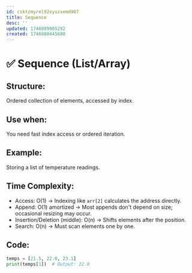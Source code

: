 ```yaml
---
id: csktzmyrel92xyszxemd907
title: Sequence
desc: ''
updated: 1746089905292
created: 1746088445680
---
```


# ✅ Sequence (List/Array)

## Structure:
Ordered collection of elements, accessed by index.

## Use when:
You need fast index access or ordered iteration.

## Example:
Storing a list of temperature readings.

## Time Complexity:
- Access: O(1) → Indexing like `arr[2]` calculates the address directly.
- Append: O(1) amortized → Most appends don't depend on size; occasional resizing may occur.
- Insertion/Deletion (middle): O(n) → Shifts elements after the position.
- Search: O(n) → Must scan elements one by one.

## Code:
```python
temps = [21.5, 22.0, 23.1]
print(temps[1])  # Output: 22.0